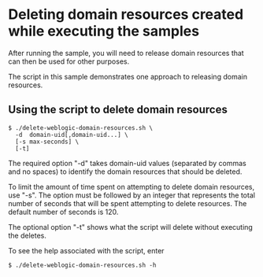 # Deleting domain resources created while executing the samples

After running the sample, you will need to release domain resources that 
can then be used for other purposes.

The script in this sample demonstrates one approach to releasing 
domain resources.

## Using the script to delete domain resources

```
$ ./delete-weblogic-domain-resources.sh \
  -d  domain-uid[,domain-uid...] \
  [-s max-seconds] \
  [-t] 
```
The required option "-d" takes domain-uid values (separated
 by commas and no spaces) to identify the domain resources that should be deleted.

To limit the amount of time spent on attempting to delete domain resources, use "-s".
The option must be followed by an integer that represents the total number of seconds
that will be spent attempting to delete resources. The default number of seconds is 120.

The optional option "-t" shows what the script will delete without executing the deletes.

To see the help associated with the script, enter 
```
$ ./delete-weblogic-domain-resources.sh -h
```
